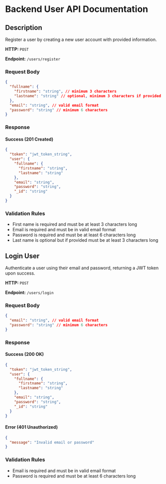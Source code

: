 # Backend User API Documentation

## Description

Register a user by creating a new user account with provided information.

**HTTP:** `POST`

**Endpoint:** `/users/register`

### Request Body

```json
{
  "fullname": {
    "firstname": "string", // minimum 3 characters
    "lastname": "string" // optional, minimum 3 characters if provided
  },
  "email": "string", // valid email format
  "password": "string" // minimum 6 characters
}
```

### Response

#### Success (201 Created)

```json
{
  "token": "jwt_token_string",
  "user": {
    "fullname": {
      "firstname": "string",
      "lastname": "string"
    },
    "email": "string",
    "password": "string",
    "_id": "string"
  }
}
```

### Validation Rules

- First name is required and must be at least 3 characters long
- Email is required and must be in valid email format
- Password is required and must be at least 6 characters long
- Last name is optional but if provided must be at least 3 characters long

## Login User

Authenticate a user using their email and password, returning a JWT token upon success.

**HTTP:** `POST`

**Endpoint:** `/users/login`

### Request Body

```json
{
  "email": "string", // valid email format
  "password": "string" // minimum 6 characters
}
```

### Response

#### Success (200 OK)

```json
{
  "token": "jwt_token_string",
  "user": {
    "fullname": {
      "firstname": "string",
      "lastname": "string"
    },
    "email": "string",
    "password": "string",
    "_id": "string"
  }
}
```

#### Error (401 Unauthorized)

```json
{
  "message": "Invalid email or password"
}
```

### Validation Rules

- Email is required and must be in valid email format
- Password is required and must be at least 6 characters long
